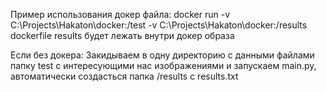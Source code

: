 Пример использования докер файла: docker run -v C:\Projects\Hakaton\docker:/test -v C:\Projects\Hakaton\docker:/results dockerfile
results будет лежать внутри докер образа

Если без докера:
Закидываем в одну директорию с данными файлами папку test с интересующими нас изображениями
и запускаем main.py, автоматически создасться папка /results c results.txt 
